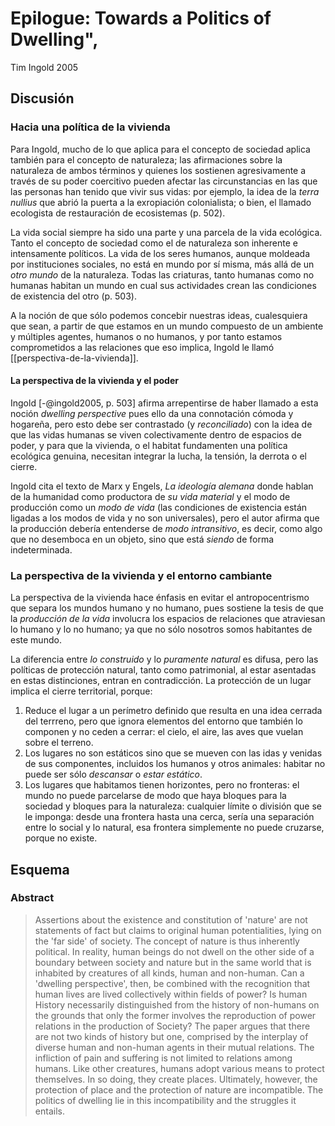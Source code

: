 # Epilogue: Towards a Politics of Dwelling",
Tim Ingold 2005

## Discusión
### Hacia una política de la vivienda
Para Ingold, mucho de lo que aplica para el concepto de sociedad aplica también para el concepto de naturaleza; las afirmaciones sobre la naturaleza de ambos términos y quienes los sostienen agresivamente a través de su poder coercitivo pueden afectar las circunstancias en las que las personas han tenido que vivir sus vidas: por ejemplo, la idea de la *terra nullius* que abrió la puerta a la exropiación colonialista; o bien, el llamado ecologista de restauración de ecosistemas (p. 502). 

La vida social siempre ha sido una parte y una parcela de la vida ecológica. Tanto el concepto de sociedad como el de naturaleza son inherente e intensamente políticos. La vida de los seres humanos, aunque moldeada por instituciones sociales, no está en mundo por sí misma, más allá de un *otro mundo* de la naturaleza. Todas las criaturas, tanto humanas como no humanas habitan un mundo en cual sus actividades crean las condiciones de existencia del otro (p. 503).

A la noción de que sólo podemos concebir nuestras ideas, cualesquiera que sean, a partir de que estamos en un mundo compuesto de un ambiente y múltiples agentes, humanos o no humanos, y por tanto estamos comprometidos a las relaciones que eso implica, Ingold le llamó [[perspectiva-de-la-vivienda]].

#### La perspectiva de la vivienda y el poder
Ingold [-@ingold2005, p. 503] afirma arrepentirse de haber llamado a esta noción *dwelling perspective* pues ello da una connotación cómoda y hogareña, pero esto debe ser contrastado (y *reconciliado*) con la idea de que las vidas humanas se viven colectivamente dentro de espacios de poder, y para que la vivienda, o el habitat fundamenten una política ecológica genuina, necesitan integrar la lucha, la tensión, la derrota o el cierre.

Ingold cita el texto de Marx y Engels, *La ideología alemana* donde hablan de la humanidad como productora de *su vida material* y el modo de producción como un *modo de vida* (las condiciones de existencia están ligadas a los modos de vida y no son universales), pero el autor afirma que la producción debería entenderse de *modo intransitivo*, es decir, como algo que no desemboca en un objeto, sino que está *siendo* de forma indeterminada. 

### La perspectiva de la vivienda y el entorno cambiante
La perspectiva de la vivienda hace énfasis en evitar el antropocentrismo que separa los mundos humano y no humano, pues sostiene la tesis de que la *producción de la vida* involucra los espacios de relaciones que atraviesan lo humano y lo no humano; ya que no sólo nosotros somos habitantes de este mundo.

La diferencia entre *lo construido* y lo *puramente natural* es difusa, pero las políticas de protección natural, tanto como patrimonial, al estar asentadas en estas distinciones, entran en contradicción. La protección de un lugar implica el cierre territorial, porque:

1. Reduce el lugar a un perímetro definido que resulta en una idea cerrada del terrreno, pero que ignora elementos del entorno que también lo componen y no ceden a cerrar: el cielo, el aire, las aves que vuelan sobre el terreno. 
2. Los lugares no son estáticos sino que se mueven con las idas y venidas de sus componentes, incluidos los humanos y otros animales: habitar no puede ser sólo *descansar* o *estar estático*.
3. Los lugares que habitamos tienen horizontes, pero no fronteras: el mundo no puede parcelarse de modo que haya bloques para la sociedad y bloques para la naturaleza: cualquier límite o división que se le imponga: desde una frontera hasta una cerca, sería una separación entre lo social y lo natural, esa frontera simplemente no puede cruzarse, porque no existe.

## Esquema
### Abstract
>Assertions about the existence and constitution of 'nature' are not statements of fact but claims to original human potentialities, lying on the 'far side' of society. The concept of nature is thus inherently political. In reality, human beings do not dwell on the other side of a boundary between society and nature but in the same world that is inhabited by creatures of all kinds, human and non-human. Can a 'dwelling perspective', then, be combined with the recognition that human lives are lived collectively within fields of power? Is human History necessarily distinguished from the history of non-humans on the grounds that only the former involves the reproduction of power relations in the production of Society? The paper argues that there are not two kinds of history but one, comprised by the interplay of diverse human and non-human agents in their mutual relations. The infliction of pain and suffering is not limited to relations among humans. Like other creatures, humans adopt various means to protect themselves. In so doing, they create places. Ultimately, however, the protection of place and the protection of nature are incompatible. The politics of dwelling lie in this incompatibility and the struggles it entails.
